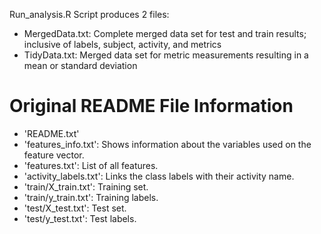 Run_analysis.R Script produces 2 files:
- MergedData.txt: Complete merged data set for test and train results; inclusive of labels, subject, activity, and metrics
- TidyData.txt: Merged data set for metric measurements resulting in a mean or standard deviation 


Original README File Information
=========================================
- 'README.txt'
- 'features_info.txt': Shows information about the variables used on the feature vector.
- 'features.txt': List of all features.
- 'activity_labels.txt': Links the class labels with their activity name.
- 'train/X_train.txt': Training set.
- 'train/y_train.txt': Training labels.
- 'test/X_test.txt': Test set.
- 'test/y_test.txt': Test labels.
